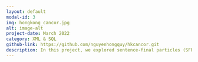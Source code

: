 ```yaml
---
layout: default
modal-id: 3
img: hongkong_cancor.jpg
alt: image-alt
project-date: March 2022
category: XML & SQL
github-link: https://github.com/nguyenhongquy/hkcancor.git
description: In this project, we explored sentence-final particles (SFPs)—a key grammatical feature of spoken Cantonese—by extracting and analyzing them from the Hong Kong Cantonese Corpus (HKCanCor). Using the PyCantonese Python library, we retrieved relevant utterances tagged with SFPs, stored the data in a structured MySQL database, and performed SQL-based linguistic queries. To enhance accessibility, we transformed query results into XML and HTML formats using XSLT. This workflow enabled detailed exploration of SFP distribution, combinations, and discourse functions, providing valuable insights into the syntactic and pragmatic roles of these expressive elements in Cantonese speech.
---
```

